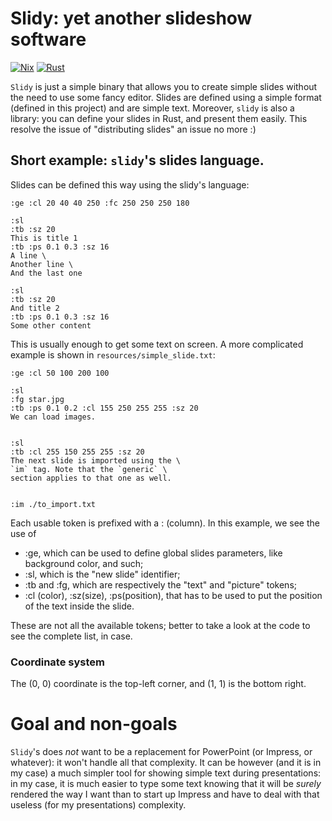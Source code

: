 # Slidy: yet another slideshow software

[![Nix](https://github.com/Dav1d23/slidy/actions/workflows/nix.yml/badge.svg?branch=main)](https://github.com/Dav1d23/slidy/actions/workflows/nix.yml)
[![Rust](https://github.com/Dav1d23/slidy/actions/workflows/rust.yml/badge.svg?branch=main)](https://github.com/Dav1d23/slidy/actions/workflows/rust.yml)

`Slidy` is just a simple binary that allows you to create simple slides without
the need to use some fancy editor. Slides are defined using a simple format
(defined in this project) and are simple text.
Moreover, `slidy` is also a library: you can define your slides in Rust, and
present them easily. This resolve the issue of "distributing slides" an issue
no more :)

## Short example: `slidy`'s slides language.

Slides can be defined this way using the slidy's language:

```text
:ge :cl 20 40 40 250 :fc 250 250 250 180

:sl
:tb :sz 20
This is title 1
:tb :ps 0.1 0.3 :sz 16
A line \
Another line \
And the last one

:sl
:tb :sz 20
And title 2
:tb :ps 0.1 0.3 :sz 16
Some other content
```

This is usually enough to get some text on screen. A more complicated example
is shown in `resources/simple_slide.txt`:

```text
:ge :cl 50 100 200 100

:sl
:fg star.jpg
:tb :ps 0.1 0.2 :cl 155 250 255 255 :sz 20
We can load images.


:sl
:tb :cl 255 150 255 255 :sz 20
The next slide is imported using the \
`im` tag. Note that the `generic` \
section applies to that one as well.


:im ./to_import.txt
```

Each usable token is prefixed with a : (column). In this example, we see the
use of
- :ge, which can be used to define global slides parameters, like background
  color, and such;
- :sl, which is the "new slide" identifier;
- :tb and :fg, which are respectively the "text" and "picture" tokens;
- :cl (color), :sz(size), :ps(position), that has to be used to put the
  position of the text inside the slide.
  
These are not all the available tokens; better to take a look at the code to
see the complete list, in case.

### Coordinate system
The (0, 0) coordinate is the top-left corner, and (1, 1) is the bottom
right.

# Goal and non-goals
`Slidy`'s does _not_ want to be a replacement for PowerPoint (or Impress, or
whatever): it won't handle all that complexity.
It can be however (and it is in my case) a much simpler tool for showing simple
text during presentations: in my case, it is much easier to type some text
knowing that it will be _surely_ rendered the way I want than to start up
Impress and have to deal with that useless (for my presentations) complexity.
